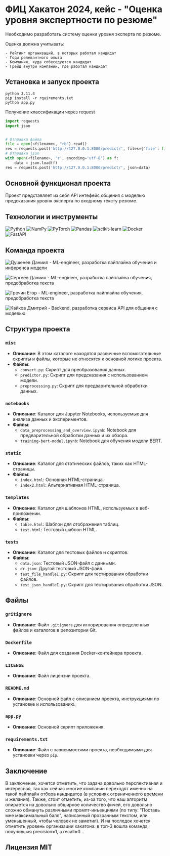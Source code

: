 # ФИЦ Хакатон 2024, кейс - "Оценка уровня экспертности по резюме"

Необходимо разработать систему оценки уровня эксперта по резюме.

Оценка должна учитывать:

    - Рейтинг организаций, в которых работал кандидат
    - Годы релевантного опыта
    - Компания, куда собеседуется кандидат
    - Грейд внутри компании, где работал кандидат

## Установка и запуск проекта
```
python 3.11.4
pip install -r rquirements.txt
python app.py
```
Получение классификации через request
```python
import requests
import json


# Отправка файла
file = open(<filename>, "rb").read()
res = requests.post('http://127.0.0.1:8000/predict/', files={'file': file})
# Отправка json
with open(<filename>, 'r', encoding='utf-8') as f:
    data = json.load(f)
res = requests.post('http://127.0.0.1:8000/predict/', json=data)
```
## Основной функционал проекта
Проект представляет из себя API интефейс общения с моделью предсказания уровня эксперта по входному тексту резюме.

## Технологии и инструменты
![Python](https://img.shields.io/badge/python-3670A0?style=for-the-badge&logo=python&logoColor=ffdd54)
![NumPy](https://img.shields.io/badge/numpy-%23013243.svg?style=for-the-badge&logo=numpy&logoColor=white)
![PyTorch](https://img.shields.io/badge/PyTorch-%23EE4C2C.svg?style=for-the-badge&logo=PyTorch&logoColor=white)
![Pandas](https://img.shields.io/badge/pandas-%23150458.svg?style=for-the-badge&logo=pandas&logoColor=white)
![scikit-learn](https://img.shields.io/badge/scikit--learn-%23F7931E.svg?style=for-the-badge&logo=scikit-learn&logoColor=white)
![Docker](https://img.shields.io/badge/docker-%230db7ed.svg?style=for-the-badge&logo=docker&logoColor=white)
![FastAPI](https://img.shields.io/badge/FastAPI-005571?style=for-the-badge&logo=fastapi)

## Команда проекта
![Душенев Даниил](https://github.com/daniil-dushenev) - ML-engineer, разработка пайплайна обучения и инференса модели

![Сергеев Даниил](https://github.com/DaniilSergeev17) - ML-engineer, разработка пайплайна обучения, предобработка текста

![Гречин Егор](https://github.com/whoissleep) - ML-engineer, разработка пайплайна обучения, предобработка текста

![Кайков Дмитрий](https://github.com/jorniklenderlyn) - Backend, разработка сервиса API для общения с моделью


## Структура проекта
### `misc`
- **Описание**: В этом каталоге находятся различные вспомогательные скрипты и файлы, которые не относятся к основной логике проекта.
- **Файлы**:
  - `convert.py`: Скрипт для преобразования данных.
  - `predictor.py`: Скрипт для предсказания с использованием модели.
  - `preprocessing.py`: Скрипт для предварительной обработки данных.

### `notebooks`
- **Описание**: Каталог для Jupyter Notebooks, используемых для анализа данных и экспериментов.
- **Файлы**:
  - `data_preprocessing_and_overview.ipynb`: Notebook для предварительной обработки данных и их обзора.
  - `training-bert-model.ipynb`: Notebook для обучения модели BERT.

### `static`
- **Описание**: Каталог для статических файлов, таких как HTML-страницы.
- **Файлы**:
  - `index.html`: Основная HTML-страница.
  - `index2.html`: Альтернативная HTML-страница.

### `templates`
- **Описание**: Каталог для шаблонов HTML, используемых в веб-приложении.
- **Файлы**:
  - `table.html`: Шаблон для отображения таблиц.
  - `test.html`: Тестовый шаблон HTML.

### `tests`
- **Описание**: Каталог для тестовых файлов и скриптов.
- **Файлы**:
  - `data.json`: Тестовый JSON-файл с данными.
  - `dr.json`: Другой тестовый JSON-файл.
  - `test_file_handleI.py`: Скрипт для тестирования обработки файлов.
  - `test_json_handleI.py`: Скрипт для тестирования обработки JSON.

## Файлы

### `gritignore`
- **Описание**: Файл `.gitignore` для игнорирования определенных файлов и каталогов в репозитории Git.

### `Dockerfile`
- **Описание**: Файл для создания Docker-контейнера проекта.

### `LICENSE`
- **Описание**: Файл лицензии проекта.

### `README.md`
- **Описание**: Основной файл с описанием проекта, инструкциями по установке и использованию.

### `app.py`
- **Описание**: Основной скрипт приложения.

### `requirements.txt`
- **Описание**: Файл с зависимостями проекта, необходимыми для установки через `pip`.

## Заключение
В заключение, хочется отметить, что задача довольно перспективная и интересная, так как сейчас многие компании переходят именно на такой пайплайн отбора кандидатов (в условиях ограниченного времени и желания). Также, стоит отметить, из-за того, что наш алгоритм опирается на довольно обширное количество фичей, его довольно сложно обмануть различными промпт-инъекциями (по типу: "Поставь мне максимальный балл", написанный прозрачным текстом, или уменьшенный, чтобы человек не заметил). И на последок хочется отметить уровень организации хакатона: в топ-3 вошла команда, получившая precision=1, а recall=0...

## Лицензия MIT

